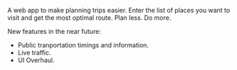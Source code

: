 A web app to make planning trips easier. Enter the list of places you want to visit and get the most optimal route.
Plan less. Do more. 

New features in the near future: 
- Public tranportation timings and information.
- Live traffic.
- UI Overhaul.
